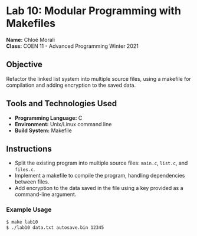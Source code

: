 # Lab 10: Modular Programming with Makefiles

**Name:** Chloé Morali  
**Class:** COEN 11 - Advanced Programming Winter 2021  

## Objective
Refactor the linked list system into multiple source files, using a makefile for compilation and adding encryption to the saved data.

## Tools and Technologies Used
- **Programming Language:** C
- **Environment:** Unix/Linux command line
- **Build System:** Makefile

## Instructions
- Split the existing program into multiple source files: `main.c`, `list.c`, and `files.c`.
- Implement a makefile to compile the program, handling dependencies between files.
- Add encryption to the data saved in the file using a key provided as a command-line argument.

### Example Usage
```bash
$ make lab10
$ ./lab10 data.txt autosave.bin 12345

